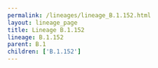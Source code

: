 ```yaml
---
permalink: /lineages/lineage_B.1.152.html
layout: lineage_page
title: Lineage B.1.152
lineage: B.1.152
parent: B.1
children: ['B.1.152']
---
```

